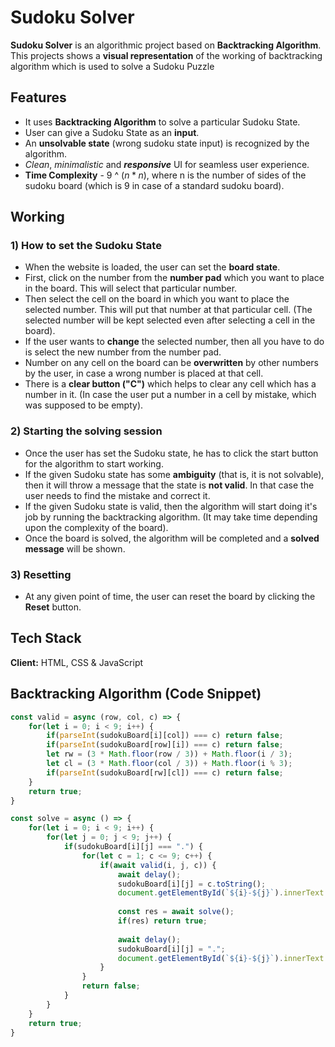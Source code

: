 
# Sudoku Solver

**Sudoku Solver** is an algorithmic project based on **Backtracking Algorithm**. 
This projects shows a **visual representation** of the working of backtracking algorithm which is used to solve a Sudoku Puzzle



## Features

- It uses **Backtracking Algorithm** to solve a particular Sudoku State.
- User can give a Sudoku State as an **input**.
- An **unsolvable state** (wrong sudoku state input) is recognized by the algorithm. 
- *Clean*, *minimalistic* and ***responsive*** UI for seamless user experience.
- **Time Complexity** - 9 ^ $(n * n)$, where n is the number of sides of the sudoku board (which is 9 in case of a standard sudoku board).
## Working

### 1) How to set the Sudoku State
- When the website is loaded, the user can set the **board state**.
- First, click on the number from the **number pad** which you want to place in the board. This will select that particular number.
- Then select the cell on the board in which you want to place the selected number. This will put that number at that particular cell. (The selected number will be kept selected even after selecting a cell in the board).
- If the user wants to **change** the selected number, then all you have to do is select the new number from the number pad.
- Number on any cell on the board can be **overwritten** by other numbers by the user, in case a wrong number is placed at that cell.
- There is a **clear button ("C")** which helps to clear any cell which has a number in it. (In case the user put a number in a cell by mistake, which was supposed to be empty).

### 2) Starting the solving session
- Once the user has set the Sudoku state, he has to click the start button for the algorithm to start working.
- If the given Sudoku state has some **ambiguity** (that is, it is not solvable), then it will throw a message that the state is **not valid**. In that case the user needs to find the mistake and correct it.
- If the given Sudoku state is valid, then the algorithm will start doing it's job by running the backtracking algorithm. (It may take time depending upon the complexity of the board).
- Once the board is solved, the algorithm will be completed and a **solved message** will be shown.

### 3) Resetting
- At any given point of time, the user can reset the board by clicking the **Reset** button.


## Tech Stack

**Client:** HTML, CSS & JavaScript
## Backtracking Algorithm (Code Snippet)

```javascript
const valid = async (row, col, c) => {
    for(let i = 0; i < 9; i++) {
        if(parseInt(sudokuBoard[i][col]) === c) return false;
        if(parseInt(sudokuBoard[row][i]) === c) return false;
        let rw = (3 * Math.floor(row / 3)) + Math.floor(i / 3);
        let cl = (3 * Math.floor(col / 3)) + Math.floor(i % 3);
        if(parseInt(sudokuBoard[rw][cl]) === c) return false;
    }
    return true;
}

const solve = async () => {
    for(let i = 0; i < 9; i++) {
        for(let j = 0; j < 9; j++) {
            if(sudokuBoard[i][j] === ".") {
                for(let c = 1; c <= 9; c++) {
                    if(await valid(i, j, c)) {
                        await delay();
                        sudokuBoard[i][j] = c.toString();
                        document.getElementById(`${i}-${j}`).innerText = c;
                        
                        const res = await solve();
                        if(res) return true;
                        
                        await delay();
                        sudokuBoard[i][j] = ".";
                        document.getElementById(`${i}-${j}`).innerText = "";
                    }
                }
                return false;
            }
        }
    }
    return true;
}
```